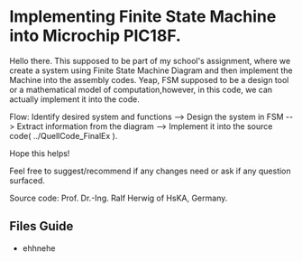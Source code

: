 # Implementing Finite State Machine into Microchip PIC18F.

Hello there. This supposed to be part of my school's assignment, where we create a system using Finite State Machine Diagram and then implement the Machine into the assembly codes. Yeap, FSM supposed to be a design tool or a mathematical model of computation,however, in this code, we can actually implement it into the code.

Flow:
Identify desired system and functions --> Design the system in FSM --> Extract information from the diagram --> Implement it into the source code( ../QuellCode_FinalEx ).

Hope this helps!

Feel free to suggest/recommend if any changes need or ask if any question surfaced.

Source code: Prof. Dr.-Ing. Ralf Herwig of HsKA, Germany.

## Files Guide
- ehhnehe
